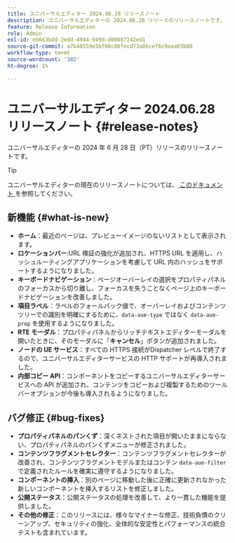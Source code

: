 ```yaml
---
title: ユニバーサルエディター 2024.06.28 リリースノート
description: ユニバーサルエディターの 2024.06.28 リリースのリリースノートです。
feature: Release Information
role: Admin
exl-id: eb663bdd-2edd-4944-949d-d08687242ed1
source-git-commit: a7b48559e5bf60c86fecd73a8bcef6c9aaa03b80
workflow-type: tm+mt
source-wordcount: '302'
ht-degree: 1%

---
```


# ユニバーサルエディター 2024.06.28 リリースノート {#release-notes}

ユニバーサルエディターの 2024 年 6 月 28 日（PT）リリースのリリースノートです。

>[!TIP]
>
>ユニバーサルエディターの現在のリリースノートについては、[ このドキュメント ](/help/release-notes/universal-editor/current.md) を参照してください。

## 新機能 {#what-is-new}

* **ホーム**：最近のページは、プレビューイメージのないリストとして表示されます。
* **ロケーションバー**:URL 検証の強化が追加され、HTTPS URL を適用し、ハッシュルーティングアプリケーションを考慮して URL 内のハッシュをサポートするようになりました。
* **キーボードナビゲーション**：ページオーバーレイの選択をプロパティパネルのフォーカスから切り離し、フォーカスを失うことなくページ上のキーボードナビゲーションを改善しました。
* **項目ラベル**：ラベルのフォールバック値で、オーバーレイおよびコンテンツツリーでの識別を明確にするために、`data-aue-type` ではなく `data-aue-prop` を使用するようになりました。
* **RTE モーダル**：プロパティパネルからリッチテキストエディターモーダルを開いたときに、そのモーダルに「**キャンセル**」ボタンが追加されました。
* **ノードの UE サービス**：すべての HTTPS 接続がDispatcher レベルで終了するので、ユニバーサルエディターサービスの HTTP サポートが再導入されました。
* **内部コピー API**：コンポーネントをコピーするユニバーサルエディターサービスへの API が追加され、コンテンツをコピーおよび複製するためのツールバーオプションが今後も導入されるようになりました。

## バグ修正 {#bug-fixes}

* **プロパティパネルのパンくず**：深くネストされた項目が開いたままにならない、プロパティパネルのパンくずメニューが修正されました。
* **コンテンツフラグメントセレクター**：コンテンツフラグメントセレクターが改善され、コンテンツフラグメントモデルまたはコンテン `data-aue-filter` で定義されたルールを確実に遵守するようになりました。
* **コンポーネントの挿入**：別のページに移動した後に正確に更新されなかった新しいコンポーネントを挿入するリストを修正しました。
* **公開ステータス**：公開ステータスの処理を改善して、より一貫した機能を提供しました。
* **その他の修正**：このリリースには、様々なマイナーな修正、技術負債のクリーンアップ、セキュリティの強化、全体的な安定性とパフォーマンスの統合テストも含まれています。
